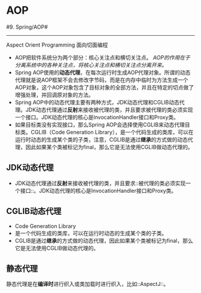 # AOP
#9. Spring/AOP#
- - - -
Aspect Orient Programming 面向切面编程
* AOP把软件系统分为两个部分：核心关注点和横切关注点。 _AOP的作用在于分离系统中的各种关注点，将核心关注点和横切关注点分离开来。_
* Spring AOP使用的**动态代理**，在每次运行时生成AOP代理对象。所谓的动态代理就是说AOP框架不会去修改字节码，而是在内存中临时为方法生成一个AOP对象，这个AOP对象包含了目标对象的全部方法，并且在特定的切点做了增强处理，并回调原对象的方法。
* Spring AOP中的动态代理主要有两种方式，JDK动态代理和CGLIB动态代理。JDK动态代理通过**反射**来接收被代理的类，并且要求被代理的类必须实现一个接口。JDK动态代理的核心是InvocationHandler接口和Proxy类。
* 如果目标类没有实现接口，那么Spring AOP会选择使用CGLIB来动态代理目标类。CGLIB（Code Generation Library），是一个代码生成的类库，可以在运行时动态的生成某个类的子类，注意，CGLIB是通过**继承**的方式做的动态代理，因此如果某个类被标记为final，那么它是无法使用CGLIB做动态代理的。

## JDK动态代理
* JDK动态代理通过**反射**来接收被代理的类，并且要求::被代理的类必须实现一个接口::。JDK动态代理的核心是InvocationHandler接口和Proxy类。

## CGLIB动态代理
* Code Generation Library
* 是一个代码生成的类库，可以在运行时动态的生成某个类的子类。
* CGLIB是通过**继承**的方式做的动态代理，因此如果某个类被标记为final，那么它是无法使用CGLIB做动态代理的。

## 静态代理
静态代理是在**编译时**进行织入或类加载时进行织入，比如::AspectJ::。